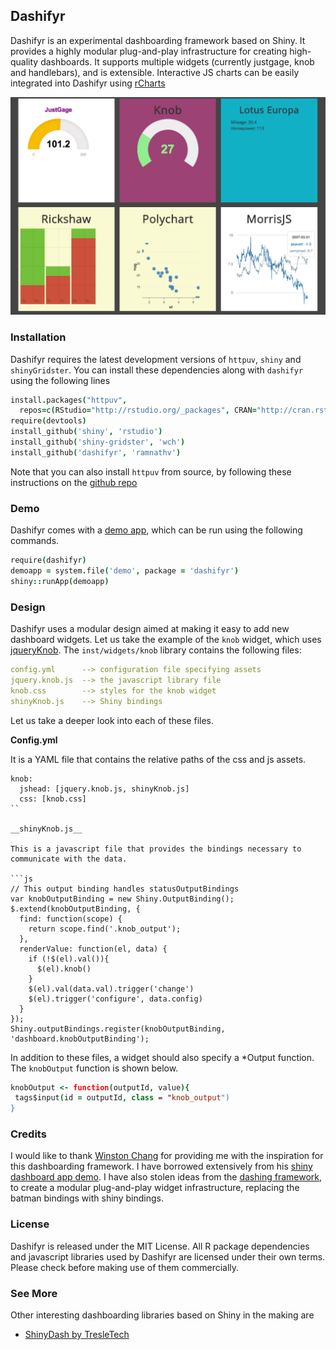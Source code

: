 ## Dashifyr

Dashifyr is an experimental dashboarding framework based on Shiny. It provides a highly modular plug-and-play infrastructure for creating high-quality dashboards. It supports multiple widgets (currently justgage, knob and handlebars), and is extensible. Interactive JS charts can be easily integrated into Dashifyr using [rCharts](http://github.com/ramnathv/rCharts) 

![screenshot](inst/demo/demo.png)

### Installation

Dashifyr requires the latest development versions of `httpuv`, `shiny` and `shinyGridster`. You can install these dependencies along with `dashifyr` using the following lines

```coffee
install.packages("httpuv", 
  repos=c(RStudio="http://rstudio.org/_packages", CRAN="http://cran.rstudio.com/"))
require(devtools)
install_github('shiny', 'rstudio')
install_github('shiny-gridster', 'wch')
install_github('dashifyr', 'ramnathv')
```

Note that you can also install `httpuv` from source, by following these instructions on the [github repo](https://github.com/rstudio/httpuv)

### Demo

Dashifyr comes with a [demo app](https://github.com/ramnathv/dashifyr/tree/master/inst/demo), which can be run using the following commands.

```coffee
require(dashifyr)
demoapp = system.file('demo', package = 'dashifyr')
shiny::runApp(demoapp)
```

### Design

Dashifyr uses a modular design aimed at making it easy to add new dashboard widgets. Let us take the example of the `knob` widget, which uses [jqueryKnob](http://anthonyterrien.com/knob/). The `inst/widgets/knob` library contains the following files:

```yaml
config.yml      --> configuration file specifying assets
jquery.knob.js  --> the javascript library file
knob.css        --> styles for the knob widget
shinyKnob.js    --> Shiny bindings 
```

Let us take a deeper look into each of these files.

__Config.yml__

It is a YAML file that contains the relative paths of the css and js assets. 

```
knob:
  jshead: [jquery.knob.js, shinyKnob.js]
  css: [knob.css]
``

__shinyKnob.js__

This is a javascript file that provides the bindings necessary to communicate with the data.

```js
// This output binding handles statusOutputBindings
var knobOutputBinding = new Shiny.OutputBinding();
$.extend(knobOutputBinding, {
  find: function(scope) {
    return scope.find('.knob_output');
  },
  renderValue: function(el, data) {
    if (!$(el).val()){
      $(el).knob()
    }
    $(el).val(data.val).trigger('change')
    $(el).trigger('configure', data.config)
  }
});
Shiny.outputBindings.register(knobOutputBinding, 'dashboard.knobOutputBinding');
```

In addition to these files, a widget should also specify a *Output function. The `knobOutput` function is shown below.

```coffee
knobOutput <- function(outputId, value){
 tags$input(id = outputId, class = "knob_output")
}
```

### Credits

I would like to thank [Winston Chang](https://github.com/wch) for providing me with the inspiration for this dashboarding framework. I have borrowed extensively from his [shiny dashboard app demo](https://github.com/wch/shiny-jsdemo). I have also stolen ideas from the [dashing framework](https://github.com/shopify/dashing), to create a modular plug-and-play widget infrastructure, replacing the batman bindings with shiny bindings.


### License

Dashifyr is released under the MIT License. All R package dependencies and javascript libraries used by Dashifyr are licensed under their own terms. Please check before making use of them commercially.

### See More

Other interesting dashboarding libraries based on Shiny in the making are

- [ShinyDash by TresleTech](https://github.com/trestletech/ShinyDash)